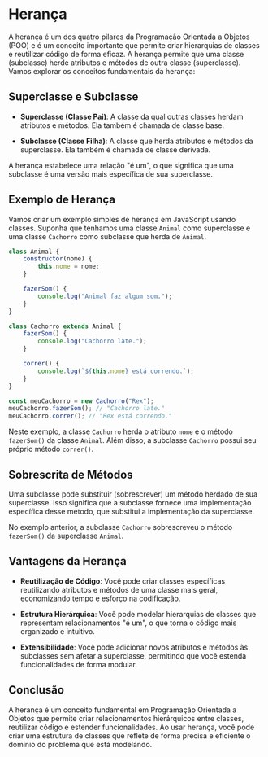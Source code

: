 # Herança 
A herança é um dos quatro pilares da Programação Orientada a Objetos (POO) e é um conceito importante que permite criar hierarquias de classes e reutilizar código de forma eficaz. A herança permite que uma classe (subclasse) herde atributos e métodos de outra classe (superclasse). Vamos explorar os conceitos fundamentais da herança:

## Superclasse e Subclasse
- **Superclasse (Classe Pai)**: A classe da qual outras classes herdam atributos e métodos. Ela também é chamada de classe base.

- **Subclasse (Classe Filha)**: A classe que herda atributos e métodos da superclasse. Ela também é chamada de classe derivada.

A herança estabelece uma relação "é um", o que significa que uma subclasse é uma versão mais específica de sua superclasse.

## Exemplo de Herança
Vamos criar um exemplo simples de herança em JavaScript usando classes. Suponha que tenhamos uma classe `Animal` como superclasse e uma classe `Cachorro` como subclasse que herda de `Animal`.

```javascript
class Animal {
    constructor(nome) {
        this.nome = nome;
    }

    fazerSom() {
        console.log("Animal faz algum som.");
    }
}

class Cachorro extends Animal {
    fazerSom() {
        console.log("Cachorro late.");
    }

    correr() {
        console.log(`${this.nome} está correndo.`);
    }
}

const meuCachorro = new Cachorro("Rex");
meuCachorro.fazerSom(); // "Cachorro late."
meuCachorro.correr(); // "Rex está correndo."
```

Neste exemplo, a classe `Cachorro` herda o atributo `nome` e o método `fazerSom()` da classe `Animal`. Além disso, a subclasse `Cachorro` possui seu próprio método `correr()`.

## Sobrescrita de Métodos
Uma subclasse pode substituir (sobrescrever) um método herdado de sua superclasse. Isso significa que a subclasse fornece uma implementação específica desse método, que substitui a implementação da superclasse.

No exemplo anterior, a subclasse `Cachorro` sobrescreveu o método `fazerSom()` da superclasse `Animal`.

## Vantagens da Herança
- **Reutilização de Código**: Você pode criar classes específicas reutilizando atributos e métodos de uma classe mais geral, economizando tempo e esforço na codificação.

- **Estrutura Hierárquica**: Você pode modelar hierarquias de classes que representam relacionamentos "é um", o que torna o código mais organizado e intuitivo.

- **Extensibilidade**: Você pode adicionar novos atributos e métodos às subclasses sem afetar a superclasse, permitindo que você estenda funcionalidades de forma modular.

## Conclusão
A herança é um conceito fundamental em Programação Orientada a Objetos que permite criar relacionamentos hierárquicos entre classes, reutilizar código e estender funcionalidades. Ao usar herança, você pode criar uma estrutura de classes que reflete de forma precisa e eficiente o domínio do problema que está modelando.